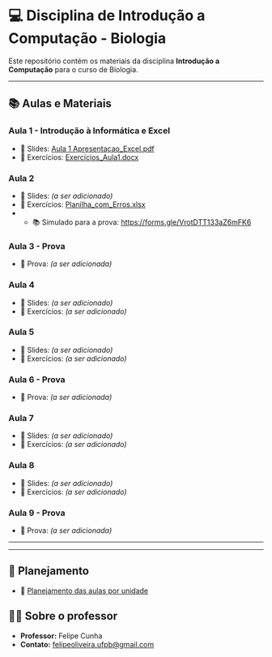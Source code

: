 # 💻 Disciplina de Introdução a Computação - Biologia

Este repositório contém os materiais da disciplina **Introdução a Computação** para o curso de Biologia.

---

## 📚 Aulas e Materiais

### Aula 1 - Introdução à Informática e Excel
- 📎 Slides: [Aula 1 Apresentacao_Excel.pdf](Aula_1_Apresentacao_Excel.pdf)
- 📎 Exercícios: [Exercícios_Aula1.docx](Exercicios_Questoes_Biologia.docx)

### Aula 2
- 📎 Slides: *(a ser adicionado)*
- 📎 Exercícios: [Planilha_com_Erros.xlsx](Encontre_e_corrija_os_erros.xlsx)
- - 📚 Simulado para a prova: <https://forms.gle/VrotDTT133aZ6mFK6>

### Aula 3 - Prova
- 📎 Prova: *(a ser adicionada)*

### Aula 4
- 📎 Slides: *(a ser adicionado)*
- 📎 Exercícios: *(a ser adicionado)*

### Aula 5
- 📎 Slides: *(a ser adicionado)*
- 📎 Exercícios: *(a ser adicionado)*

### Aula 6 - Prova
- 📎 Prova: *(a ser adicionada)*

### Aula 7
- 📎 Slides: *(a ser adicionado)*
- 📎 Exercícios: *(a ser adicionado)*

### Aula 8
- 📎 Slides: *(a ser adicionado)*
- 📎 Exercícios: *(a ser adicionado)*

### Aula 9 - Prova
- 📎 Prova: *(a ser adicionada)*

---
---

## 📅 Planejamento
- 📎 [Planejamento das aulas por unidade](Planejamento%20Biologia.pdf)

## 👨‍🏫 Sobre o professor
- **Professor:** Felipe Cunha  
- **Contato:** felipeoliveira.ufpb@gmail.com
